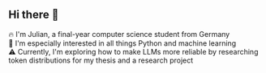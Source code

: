 ## Hi there 👋

🔥 I'm Julian, a final-year computer science student from Germany  
🤖 I'm especially interested in all things Python and machine learning  
⚠️ Currently, I'm exploring how to make LLMs more reliable by researching token distributions for my thesis and a research project  
<!--🍪 What I'm also curious about is the intersection between semiconductor technology and AI.  
<!--
**itsmejul/itsmejul** is a ✨ _special_ ✨ repository because its `README.md` (this file) appears on your GitHub profile.

Here are some ideas to get you started:

- 🔭 I’m currently working on ...
- 🌱 I’m currently learning ...
- 👯 I’m looking to collaborate on ...
- 🤔 I’m looking for help with ...
- 💬 Ask me about ...
- 📫 How to reach me: ...
- 😄 Pronouns: ...
- ⚡ Fun fact: ...
-->
